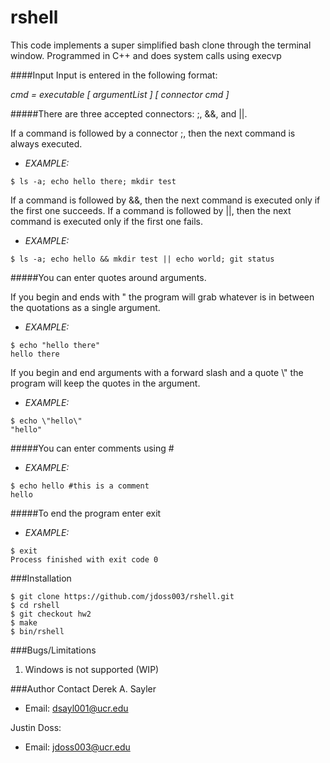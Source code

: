 # rshell
This code implements a super simplified bash clone through the terminal window. Programmed in C++ and does system calls using execvp


####Input
Input is entered in the following format:

*cmd = executable [ argumentList ] [ connector cmd ]*

#####There are three accepted connectors: ;, &&, and ||.

If a command is followed by a connector ;, then the next command is always executed.

* *EXAMPLE:*
````
$ ls -a; echo hello there; mkdir test
````

If a command is followed by &&, then the next command is executed only if the first one succeeds.  If a command is followed by ||, then the next command is executed only if the first one fails. 

* *EXAMPLE:*
````
$ ls -a; echo hello && mkdir test || echo world; git status
````
#####You can enter quotes around arguments. 

If you begin and ends with " the program will grab whatever is in between the quotations as a single argument.

* *EXAMPLE:*
````
$ echo "hello there"  
hello there
````
If you begin and end arguments with a forward slash and a quote \\" the program will keep the quotes in the argument.

* *EXAMPLE:*
````
$ echo \"hello\" 
"hello"
````
#####You can enter comments using \#
* *EXAMPLE:*
````
$ echo hello #this is a comment
hello
````
#####To end the program enter exit
* *EXAMPLE:*
````
$ exit
Process finished with exit code 0
````
###Installation

````
$ git clone https://github.com/jdoss003/rshell.git
$ cd rshell
$ git checkout hw2
$ make 
$ bin/rshell
````

###Bugs/Limitations
1. Windows is not supported (WIP)

###Author Contact
Derek A. Sayler 
* Email: dsayl001@ucr.edu

Justin Doss: 
* Email: jdoss003@ucr.edu